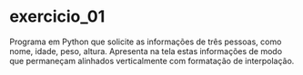 # exercicio_01

Programa em Python que solicite as informações de três pessoas, como nome, idade, peso, altura.
Apresenta na tela estas informações de modo que permaneçam alinhados verticalmente com formatação de interpolação.
